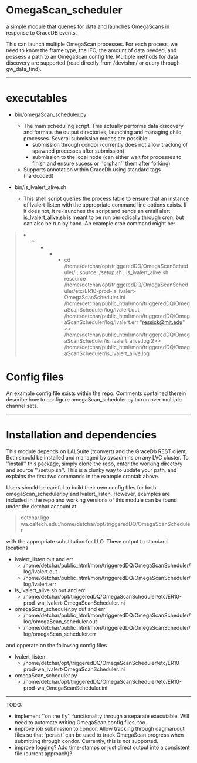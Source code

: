 # OmegaScan_scheduler

a simple module that queries for data and launches OmegaScans in response to GraceDB events.

This can launch multiple OmegaScan processes. For each process, we need to know the frame type, the IFO, the amount of data needed, and possess a path to an OmegaScan config file. Multiple methods for data discovery are supported (read directly from /dev/shm/ or query through gw_data_find).

---------------------------------------------------------------------

# executables

  - bin/omegaScan_scheduler.py
    - The main scheduling script. This actually performs data discovery and formats the output directories, launching and managing child processes. Several submission modes are possible: 
        - submission through condor (currently does not allow tracking of spawned processes after submission)
        - submission to the local node (can either wait for processes to finish and ensure sucess or ''orphan'' them after forking)
    - Supports annotation within GraceDb using standard tags (hardcoded)

  - bin/is_lvalert_alive.sh
    - This shell script queries the process table to ensure that an instance of lvalert_listen with the appropriate command line options exists. If it does not, it re-launches the script and sends an email alert. is_lvalert_alive.sh is meant to be run periodically through cron, but can also be run by hand. An example cron command might be:

> * * * * * cd /home/detchar/opt/triggeredDQ/OmegaScanScheduler/ ; source ./setup.sh ; is_lvalert_alive.sh resource /home/detchar/opt/triggeredDQ/OmegaScanScheduler/etc/ER10-prod-la_lvalert-OmegaScanScheduler.ini /home/detchar/public_html/mon/triggeredDQ/OmegaScanScheduler/log/lvalert.out /home/detchar/public_html/mon/triggeredDQ/OmegaScanScheduler/log/lvalert.err "ressick@mit.edu" >> /home/detchar/public_html/mon/triggeredDQ/OmegaScanScheduler/is_lvalert_alive.log 2>> /home/detchar/public_html/mon/triggeredDQ/OmegaScanScheduler/is_lvalert_alive.log

# Config files

An example config file exists within the repo. Comments contained therein describe how to configure omegaScan_scheduler.py to run over multiple channel sets.

---------------------------------------------------------------------

# Installation and dependencies

This module depends on LALSuite (tconvert) and the GraceDb REST client. Both should be installed and managed by sysadmins on any LVC cluster. To ''install'' this package, simply clone the repo, enter the working directory and source ''./setup.sh''. This is a clunky way to update your path, and explains the first two commands in the example crontab above.

Users should be careful to build their own config files for both omegaScan_scheduler.py and lvalert_listen. However, examples are included in the repo and working versions of this module can be found under the detchar account at

> detchar.ligo-wa.caltech.edu:/home/detchar/opt/triggeredDQ/OmegaScanScheduler

with the appropriate substitution for LLO. These output to standard locations

 - lvalert_listen out and err
    - /home/detchar/public_html/mon/triggeredDQ/OmegaScanScheduler/log/lvalert.out
    - /home/detchar/public_html/mon/triggeredDQ/OmegaScanScheduler/log/lvalert.err
  - is_lvalert_alive.sh out and err
    - /home/detchar/opt/triggeredDQ/OmegaScanScheduler/etc/ER10-prod-wa_lvalert-OmegaScanScheduler.ini
  - omegaScan_scheduler.py out and err
    - /home/detchar/public_html/mon/triggeredDQ/OmegaScanScheduler/log/omegaScan_scheduler.out
    - /home/detchar/public_html/mon/triggeredDQ/OmegaScanScheduler/log/omegaScan_scheduler.err

and opperate on the following config files

  - lvalert_listen
    - /home/detchar/opt/triggeredDQ/OmegaScanScheduler/etc/ER10-prod-wa_lvalert-OmegaScanScheduler.ini
  - omegaScan_scheduler.py
    - /home/detchar/opt/triggeredDQ/OmegaScanScheduler/etc/ER10-prod-wa_OmegaScanScheduler.ini

---------------------------------------------------------------------

TODO:
 - implement ``on the fly'' functionality through a separate executable. Will need to automate writing OmegaScan config files, too.
 - improve job submission to condor. Allow tracking through dagman.out files so that `persist' can be used to track OmegaScan progress when submitting through condor. Currently, this is *not* supported.
 - improve logging? Add time-stamps or just direct output into a consistent file (current approach)?
